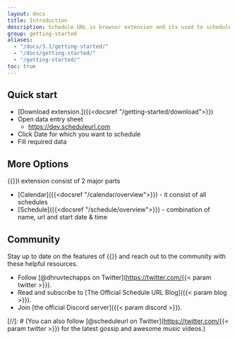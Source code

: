 ```yaml
---
layout: docs
title: Introduction
description: Schedule URL is browser extension and its used to schedule url for particular date and time
group: getting-started
aliases:
  - "/docs/3.1/getting-started/"
  - "/docs/getting-started/"
  - "/getting-started/"
toc: true
---
```


## Quick start

* [Download extension.]({{<docsref "/getting-started/download">}})
* Open data entry sheet 
  * https://dev.scheduleurl.com
* Click Date for which you want to schedule
* Fill required data

## More Options

{{<param name>}}l extension consist of 2 major parts 
- [Calendar]({{<docsref "/calendar/overview">}}) - it consist of all schedules
- [Schedule]({{<docsref "/schedule/overview">}}) - combination of name, url and start date & time

## Community

Stay up to date on the features of {{<param name>}} and reach out to the community with these helpful resources.

- Follow [@dhruvtechapps on Twitter](https://twitter.com/{{< param twitter >}}).
- Read and subscribe to [The Official Schedule URL Blog]({{< param blog >}}).
- Join [the official Discord server]({{< param discord >}}).

[//]: # (You can also follow [@scheduleurl on Twitter](https://twitter.com/{{< param twitter >}}) for the latest gossip and awesome music videos.)
